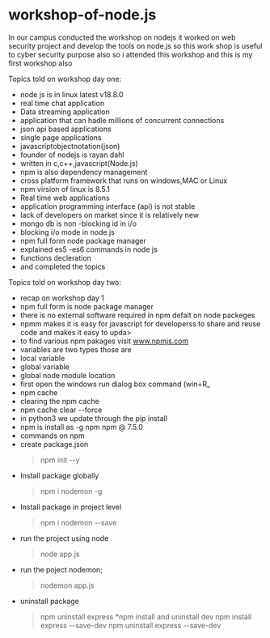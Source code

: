 # workshop-of-node.js
In our campus conducted the workshop on nodejs it worked on web security project and develop the tools on node.js so this work shop is useful to cyber security purpose also so i attended this workshop and this is my first workshop also

Topics told on workshop day one:
* node js is in linux latest v18.8.0 
* real time chat application
* Data streaming application
* application that can hadle millions of concurrent connections
* json api based applications
* single page applications
* javascriptobjectnotation(json)
* founder of nodejs is rayan dahl 
* written in c,c++,javascript(Node.js)
* npm is also dependency management
* cross platform framework that runs on windows,MAC or Linux
* npm virsion of linux is 8.5.1
* Real time web applications
* application  programming interface (api) is not stable
* lack of developers on market since it is relatively new
* mongo db is non -blocking id in i/o
* blocking i/o mode in node.js
* npm full form node package manager
* explained es5 -es6 commands in node js
* functions decleration
* and completed the topics

Topics told on workshop day two:
* recap on workshop day 1
* npm full form is node package manager
* there is no external software required in npm defalt on node packeges
* npmm makes it is easy for javascript for developerss to share and reuse code and makes it easy to upda>
* to find various npm pakages visit www.npmjs.com
* variables are two types those are
* local variable
* global variable
* global node module location
* first open the windows run dialog box command (win+R_
* npm cache
* clearing the npm cache
* npm cache clear --force
* in python3 we update through the pip install
* npm is install as -g npm npm @ 7.5.0
* commands on npm
* create package.json
  > npm init --y
* Install package globally
  > npm i nodemon -g
* Install package in project level
  > npm i nodemon --save
* run the project using node
  > node app.js
* run the poject nodemon;
  > nodemon app.js
* uninstall package
  > npm uninstall express
*npm install and uninstall  dev
  > npm install express --save-dev
  > npm uninstall express --save-dev

